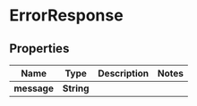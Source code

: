
# ErrorResponse

## Properties
Name | Type | Description | Notes
------------ | ------------- | ------------- | -------------
**message** | **String** |  | 



